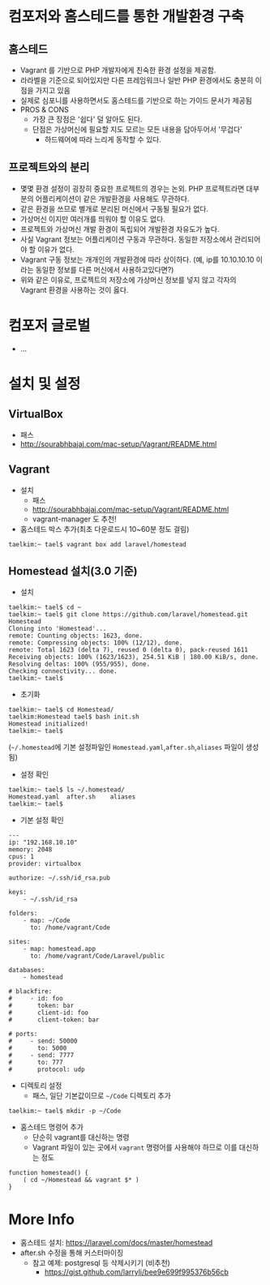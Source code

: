 # 컴포저와 홈스테드를 통한 개발환경 구축
## 홈스테드
- Vagrant 를 기반으로 PHP 개발자에게 친숙한 환경 설정을 제공함.
- 라라벨을 기준으로 되어있지만 다른 프레임워크나 일반 PHP 환경에서도 충분히 이점을 가지고 있음
- 실제로 심포니를 사용하면서도 홈스테드를 기반으로 하는 가이드 문서가 제공됨
- PROS & CONS
  - 가장 큰 장점은 '쉽다' 덜 알아도 된다.
  - 단점은 가상머신에 필요할 지도 모르는 모든 내용을 담아두어서 '무겁다'
    - 하드웨어에 따라 느리게 동작할 수 있다.

## 프로젝트와의 분리
- 몇몇 환경 설정이 굉장히 중요한 프로젝트의 경우는 논외. PHP 프로젝트라면 대부분의 어플리케이션이 같은 개발환경을 사용해도 무관하다.
- 같은 환경을 쓰므로 별개로 분리된 머신에서 구동될 필요가 없다.
- 가상머신 이지만 여러개를 띄워야 할 이유도 없다.
- 프로젝트와 가상머신 개발 환경이 독립되어 개발환경 자유도가 높다.
- 사실 Vagrant 정보는 어플리케이션 구동과 무관하다. 동일한 저장소에서 관리되어야 할 이유가 없다.
- Vagrant 구동 정보는 개개인의 개발환경에 따라 상이하다.
(예, ip를 10.10.10.10 이라는 동일한 정보를 다른 머신에서 사용하고있다면?)
- 위와 같은 이유로, 프로젝트의 저장소에 가상머신 정보를 넣지 않고 각자의 Vagrant 환경을 사용하는 것이 옳다.

# 컴포저 글로벌
- ...

# 설치 및 설정

## VirtualBox
- 패스
- http://sourabhbajaj.com/mac-setup/Vagrant/README.html

## Vagrant
- 설치
  - 패스
  - http://sourabhbajaj.com/mac-setup/Vagrant/README.html
  - vagrant-manager 도 추천!
- 홈스테드 박스 추가(최초 다운로드시 10~60분 정도 걸림)
```
taelkim:~ tael$ vagrant box add laravel/homestead
```

## Homestead 설치(3.0 기준)
- 설치
```
taelkim:~ tael$ cd ~
taelkim:~ tael$ git clone https://github.com/laravel/homestead.git Homestead
Cloning into 'Homestead'...
remote: Counting objects: 1623, done.
remote: Compressing objects: 100% (12/12), done.
remote: Total 1623 (delta 7), reused 0 (delta 0), pack-reused 1611
Receiving objects: 100% (1623/1623), 254.51 KiB | 180.00 KiB/s, done.
Resolving deltas: 100% (955/955), done.
Checking connectivity... done.
taelkim:~ tael$
```
- 초기화
```
taelkim:~ tael$ cd Homestead/
taelkim:Homestead tael$ bash init.sh
Homestead initialized!
taelkim:~ tael$
```
(`~/.homestead`에 기본 설정파일인 `Homestead.yaml`,`after.sh`,`aliases` 파일이 생성됨)
- 설정 확인
```
taelkim:~ tael$ ls ~/.homestead/
Homestead.yaml	after.sh	aliases
taelkim:~ tael$
```
- 기본 설정 확인
```
---
ip: "192.168.10.10"
memory: 2048
cpus: 1
provider: virtualbox

authorize: ~/.ssh/id_rsa.pub

keys:
    - ~/.ssh/id_rsa

folders:
    - map: ~/Code
      to: /home/vagrant/Code

sites:
    - map: homestead.app
      to: /home/vagrant/Code/Laravel/public

databases:
    - homestead

# blackfire:
#     - id: foo
#       token: bar
#       client-id: foo
#       client-token: bar

# ports:
#     - send: 50000
#       to: 5000
#     - send: 7777
#       to: 777
#       protocol: udp
```
- 디렉토리 설정
  - 패스, 일단 기본값이므로 `~/Code` 디렉토리 추가
```
taelkim:~ tael$ mkdir -p ~/Code
```
- 홈스테드 명령어 추가
  - 단순히 vagrant를 대신하는 명령
  - Vagrant 파일이 있는 곳에서 `vagrant` 명령어를 사용해야 하므로 이를 대신하는 정도
```
function homestead() {
    ( cd ~/Homestead && vagrant $* )
}
```

# More Info
- 홈스테드 설치: https://laravel.com/docs/master/homestead
- after.sh 수정을 통해 커스터마이징
  - 참고 예제: postgresql 등 삭제시키기 (비추천)
    - https://gist.github.com/larryli/bee9e699f995376b56cb
